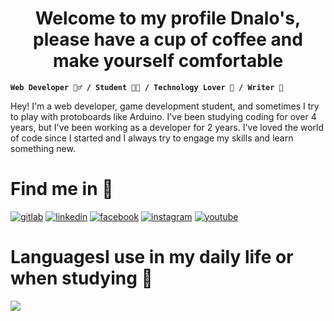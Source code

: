 <h1 align="center">Welcome to my profile Dnalo's, please have a cup of coffee and make yourself comfortable</h1>

**`Web Developer 🧙‍♂️ / Student 👨‍🔬 / Technology Lover 👾 / Writer 🗿`**
<p>Hey! I'm a web developer, game development student, and sometimes I try to play with protoboards like Arduino. I've been studying coding for over 4 years, but I've been working as a developer for 2 years. I've loved the world of code since I started and I always try to engage my skills and learn something new.</p>

# Find me in 🔎
  <a href="https://gitlab.com/DaniloCouto"><img alt="gitlab" title="gitlab" src="https://img.shields.io/badge/GitLab-330F63?style=for-the-badge&logo=gitlab&logoColor=white"/></a>
  <a href="https://www.linkedin.com/in/danilo-couto-m-da-silva-46b880197/"><img alt="linkedin" title="linkedin" src="https://img.shields.io/badge/LinkedIn-0077B5?style=for-the-badge&logo=linkedin&logoColor=white"/></a>
  <a href="https://www.facebook.com/danilo.couto.37669"><img alt="facebook" title="facebook" src="https://img.shields.io/badge/Facebook-1877F2?style=for-the-badge&logo=facebook&logoColor=white"/></a>
  <a href="https://www.facebook.com/danilo.couto.37669"><img alt="instagram" title="instagram" src="https://img.shields.io/badge/Instagram-E4405F?style=for-the-badge&logo=instagram&logoColor=white"/></a>
  <a href="https://www.youtube.com/@dnalobion2697/featured"><img alt="youtube" title="youtube" src="https://img.shields.io/badge/YouTube-FF0000?style=for-the-badge&logo=youtube&logoColor=white"/></a>

# Languages ​​I use in my daily life or when studying 🔮
<p align="left">
  <a href="https://skillicons.dev">
    <img src="https://skillicons.dev/icons?i=php,git,cs,html,css,js,mysql,unity" />
  </a>
</p>
